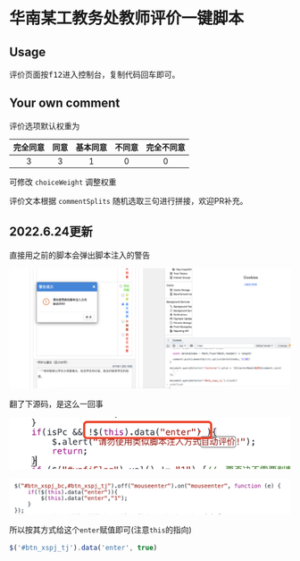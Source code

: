 # 华南某工教务处教师评价一键脚本

## Usage

评价页面按<kbd>f12</kbd>进入控制台，复制代码回车即可。

## Your own comment

评价选项默认权重为

| 完全同意 | 同意 | 基本同意 | 不同意| 完全不同意|
|:----:|:----:|:----:|:----:|:----:|
| 3 | 3 | 1 | 0 | 0 |

可修改 `choiceWeight` 调整权重

评价文本根据 `commentSplits` 随机选取三句进行拼接，欢迎PR补充。

## 2022.6.24更新

直接用之前的脚本会弹出脚本注入的警告

![警告图片](docs/screenshot1.png)

翻了下源码，是这么一回事

![源码1](docs/screenshot2.png)

![源码2](docs/screenshot3.png)

所以按其方式给这个`enter`赋值即可(注意`this`的指向)

```js
$('#btn_xspj_tj').data('enter', true)
```
